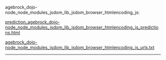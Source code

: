 agebrock_dojo-node_node_modules_jsdom_lib_jsdom_browser_htmlencoding_js: 

[prediction_agebrock_dojo-node_node_modules_jsdom_lib_jsdom_browser_htmlencoding_js_predictions.html](./prediction_agebrock_dojo-node_node_modules_jsdom_lib_jsdom_browser_htmlencoding_js_predictions.html)

[agebrock_dojo-node_node_modules_jsdom_lib_jsdom_browser_htmlencoding_js_urls.txt](./agebrock_dojo-node_node_modules_jsdom_lib_jsdom_browser_htmlencoding_js_urls.txt)

<hr>
